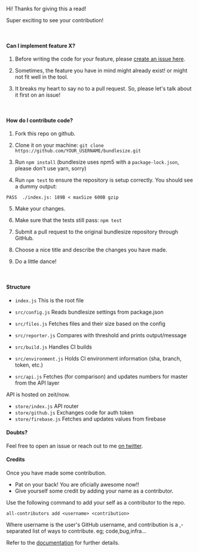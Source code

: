 Hi! Thanks for giving this a read!

Super exciting to see your contribution!

&nbsp;

#### Can I implement feature X?

1. Before writing the code for your feature, please [create an issue here](https://github.com/siddharthkp/bundlesize/issues/new?labels=feature%20request).

2. Sometimes, the feature you have in mind might already exist! or might not fit well in the tool.

3. It breaks my heart to say no to a pull request. So, please let's talk about it first on an issue!

&nbsp;

#### How do I contribute code?

1. Fork this repo on github.

2. Clone it on your machine: `git clone https://github.com/YOUR_USERNAME/bundlesize.git`

3. Run `npm install` (bundlesize uses npm5 with a `package-lock.json`, please don't use yarn, sorry)

4. Run `npm test` to ensure the repository is setup correctly. You should see a dummy output:

```
PASS  ./index.js: 189B < maxSize 600B gzip 
```

5. Make your changes.

6. Make sure that the tests still pass: `npm test`

7. Submit a pull request to the original bundlesize repository through GitHub.

8. Choose a nice title and describe the changes you have made.

9. Do a little dance!

&nbsp;

#### Structure

- `index.js` This is the root file

- `src/config.js` Reads bundlesize settings from package.json
- `src/files.js` Fetches files and their size based on the config
- `src/reporter.js` Compares with threshold and prints output/message
- `src/build.js` Handles CI builds
- `src/environment.js` Holds CI environment information (sha, branch, token, etc.)
- `src/api.js` Fetches (for comparison) and updates numbers for master from the API layer

API is hosted on zeit/now.

- `store/index.js` API router
- `store/github.js` Exchanges code for auth token
- `store/firebase.js` Fetches and updates values from firebase
       
#### Doubts?

Feel free to open an issue or reach out to me [on twitter](https://twitter.com/siddharthkp).

#### Credits

Once you have made some contribution. 

* Pat on your back! You are oficially awesome now!! 
* Give yourself some credit by adding your name as a contributor. 

Use the following command to add your self as a contributor to the repo.

`all-contributors add <username> <contribution>`

Where username is the user's GitHub username, and contribution is a ,-separated list of ways to contribute. eg; code,bug,infra...


Refer to the [documentation](https://www.npmjs.com/package/all-contributors-cli) for further details.